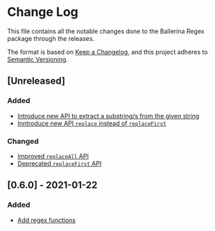 # Change Log
This file contains all the notable changes done to the Ballerina Regex package through the releases.

The format is based on [Keep a Changelog](https://keepachangelog.com/en/1.0.0/),
and this project adheres to [Semantic Versioning](https://semver.org/spec/v2.0.0.html).

## [Unreleased]

### Added

- [Introduce new API to extract a substring/s from the given string](https://github.com/ballerina-platform/ballerina-standard-library/issues/2769)
- [Inntroduce new API `replace` instead of `replaceFirst`](https://github.com/ballerina-platform/ballerina-standard-library/issues/2772)

### Changed
- [Improved `replaceAll` API](https://github.com/ballerina-platform/ballerina-standard-library/issues/2772)
- [Deprecated `replaceFirst` API](https://github.com/ballerina-platform/ballerina-standard-library/issues/2772)

## [0.6.0] - 2021-01-22

### Added
- [Add regex functions](https://github.com/ballerina-platform/ballerina-standard-library/issues/1223)